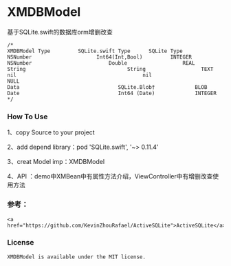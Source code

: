 # XMDBModel
基于SQLite.swift的数据库orm增删改查

```
/*
XMDBModel Type         SQLite.swift Type      SQLite Type
NSNumber                     Int64(Int,Bool)         INTEGER
NSNumber                         Double                  REAL
String                                 String                  TEXT
nil                                         nil                     NULL
Data                                SQLite.Blob†             BLOB
Date                                Int64 (Date)             INTEGER
*/
```
### How To Use
1、copy Source to your project

2、add depend library：pod 'SQLite.swift', '~> 0.11.4'

3、creat Model imp：XMDBModel

4、API ：demo中XMBean中有属性方法介绍，ViewController中有增删改查使用方法


### 参考：
    <a href="https://github.com/KevinZhouRafael/ActiveSQLite">ActiveSQLite</a>
### License
    XMDBModel is available under the MIT license.



